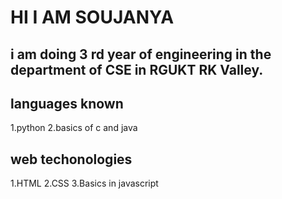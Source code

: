 # HI I AM SOUJANYA
## i am doing 3 rd year of engineering in the department of CSE in RGUKT RK Valley.
## languages known
1.python
2.basics of c and java
## web techonologies
1.HTML
2.CSS
3.Basics in javascript
